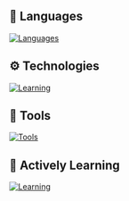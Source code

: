 ## 👾 Languages<br>
[![Languages](https://skillicons.dev/icons?i=html,css,py)](https://skillicons.dev)

## ⚙️ Technologies<br>
[![Learning](https://skillicons.dev/icons?i=nodejs)](https://skillicons.dev)

## 🔧 Tools<br>
[![Tools](https://skillicons.dev/icons?i=vscode,github,figma,ps,notion,discord)](https://skillicons.dev)

## 🌱 Actively Learning<br>
[![Learning](https://skillicons.dev/icons?i=js,ts,git,githubactions)](https://skillicons.dev)
